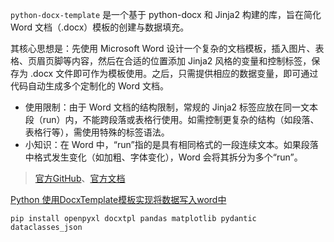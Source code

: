 
`python-docx-template` 是一个基于 python-docx 和 Jinja2 构建的库，旨在简化 Word 文档（.docx）模板的创建与数据填充。

其核心思想是：先使用 Microsoft Word 设计一个复杂的文档模板，插入图片、表格、页眉页脚等内容，然后在合适的位置添加 Jinja2 风格的变量和控制标签，保存为 .docx 文件即可作为模板使用。之后，只需提供相应的数据变量，即可通过代码自动生成多个定制化的 Word 文档。

+ 使用限制：由于 Word 文档的结构限制，常规的 Jinja2 标签应放在同一文本段（run）内，不能跨段落或表格行使用。如需控制更复杂的结构（如段落、表格行等），需使用特殊的标签语法。
+ 小知识：在 Word 中，“run”指的是具有相同格式的一段连续文本。如果段落中格式发生变化（如加粗、字体变化），Word 会将其拆分为多个“run”。

> [官方GitHub](https://github.com/elapouya/python-docx-template)、[官方文档](https://docxtpl.readthedocs.io/en/latest/)


[Python 使用DocxTemplate模板实现将数据写入word中](https://blog.csdn.net/Hushi1706IT/article/details/129650996)<br>

```shell
pip install openpyxl docxtpl pandas matplotlib pydantic dataclasses_json
```